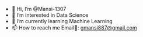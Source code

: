 - 👋 Hi, I’m @Mansi-1307
- 👀 I’m interested in Data Science 
- 🌱 I’m currently learning Machine Learning
- 📫 How to reach me
                  Email📩: gmansi887@gmail.com 
                     

<!---
Mansi-1307/Mansi-1307 is a ✨ special ✨ repository because its `README.md` (this file) appears on your GitHub profile.
You can click the Preview link to take a look at your changes.
--->
